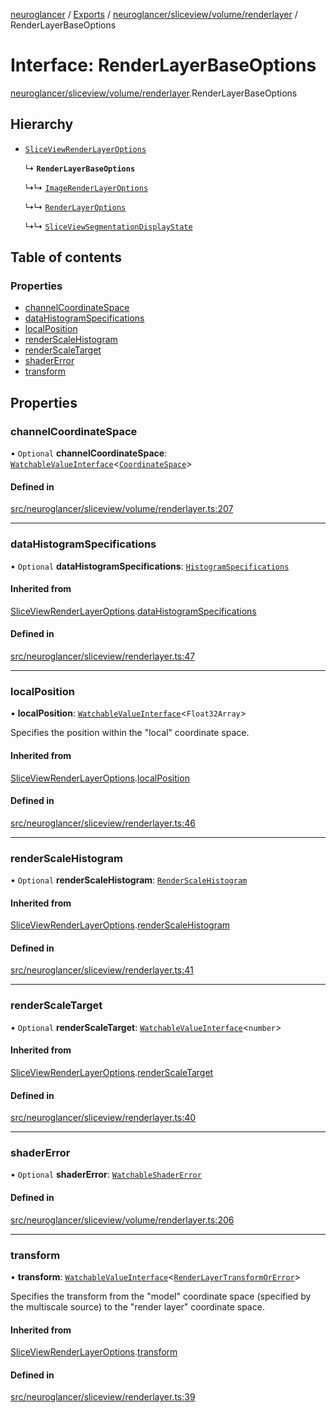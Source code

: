[neuroglancer](../README.md) / [Exports](../modules.md) / [neuroglancer/sliceview/volume/renderlayer](../modules/neuroglancer_sliceview_volume_renderlayer.md) / RenderLayerBaseOptions

# Interface: RenderLayerBaseOptions

[neuroglancer/sliceview/volume/renderlayer](../modules/neuroglancer_sliceview_volume_renderlayer.md).RenderLayerBaseOptions

## Hierarchy

- [`SliceViewRenderLayerOptions`](neuroglancer_sliceview_renderlayer.SliceViewRenderLayerOptions.md)

  ↳ **`RenderLayerBaseOptions`**

  ↳↳ [`ImageRenderLayerOptions`](neuroglancer_sliceview_volume_image_renderlayer.ImageRenderLayerOptions.md)

  ↳↳ [`RenderLayerOptions`](neuroglancer_sliceview_volume_renderlayer.RenderLayerOptions.md)

  ↳↳ [`SliceViewSegmentationDisplayState`](neuroglancer_sliceview_volume_segmentation_renderlayer.SliceViewSegmentationDisplayState.md)

## Table of contents

### Properties

- [channelCoordinateSpace](neuroglancer_sliceview_volume_renderlayer.RenderLayerBaseOptions.md#channelcoordinatespace)
- [dataHistogramSpecifications](neuroglancer_sliceview_volume_renderlayer.RenderLayerBaseOptions.md#datahistogramspecifications)
- [localPosition](neuroglancer_sliceview_volume_renderlayer.RenderLayerBaseOptions.md#localposition)
- [renderScaleHistogram](neuroglancer_sliceview_volume_renderlayer.RenderLayerBaseOptions.md#renderscalehistogram)
- [renderScaleTarget](neuroglancer_sliceview_volume_renderlayer.RenderLayerBaseOptions.md#renderscaletarget)
- [shaderError](neuroglancer_sliceview_volume_renderlayer.RenderLayerBaseOptions.md#shadererror)
- [transform](neuroglancer_sliceview_volume_renderlayer.RenderLayerBaseOptions.md#transform)

## Properties

### channelCoordinateSpace

• `Optional` **channelCoordinateSpace**: [`WatchableValueInterface`](neuroglancer_trackable_value.WatchableValueInterface.md)<[`CoordinateSpace`](neuroglancer_coordinate_transform.CoordinateSpace.md)\>

#### Defined in

[src/neuroglancer/sliceview/volume/renderlayer.ts:207](https://github.com/ActiveBrainAtlas2/neuroglancer/blob/034b457d/src/neuroglancer/sliceview/volume/renderlayer.ts#L207)

___

### dataHistogramSpecifications

• `Optional` **dataHistogramSpecifications**: [`HistogramSpecifications`](../classes/neuroglancer_webgl_empirical_cdf.HistogramSpecifications.md)

#### Inherited from

[SliceViewRenderLayerOptions](neuroglancer_sliceview_renderlayer.SliceViewRenderLayerOptions.md).[dataHistogramSpecifications](neuroglancer_sliceview_renderlayer.SliceViewRenderLayerOptions.md#datahistogramspecifications)

#### Defined in

[src/neuroglancer/sliceview/renderlayer.ts:47](https://github.com/ActiveBrainAtlas2/neuroglancer/blob/034b457d/src/neuroglancer/sliceview/renderlayer.ts#L47)

___

### localPosition

• **localPosition**: [`WatchableValueInterface`](neuroglancer_trackable_value.WatchableValueInterface.md)<`Float32Array`\>

Specifies the position within the "local" coordinate space.

#### Inherited from

[SliceViewRenderLayerOptions](neuroglancer_sliceview_renderlayer.SliceViewRenderLayerOptions.md).[localPosition](neuroglancer_sliceview_renderlayer.SliceViewRenderLayerOptions.md#localposition)

#### Defined in

[src/neuroglancer/sliceview/renderlayer.ts:46](https://github.com/ActiveBrainAtlas2/neuroglancer/blob/034b457d/src/neuroglancer/sliceview/renderlayer.ts#L46)

___

### renderScaleHistogram

• `Optional` **renderScaleHistogram**: [`RenderScaleHistogram`](../classes/neuroglancer_render_scale_statistics.RenderScaleHistogram.md)

#### Inherited from

[SliceViewRenderLayerOptions](neuroglancer_sliceview_renderlayer.SliceViewRenderLayerOptions.md).[renderScaleHistogram](neuroglancer_sliceview_renderlayer.SliceViewRenderLayerOptions.md#renderscalehistogram)

#### Defined in

[src/neuroglancer/sliceview/renderlayer.ts:41](https://github.com/ActiveBrainAtlas2/neuroglancer/blob/034b457d/src/neuroglancer/sliceview/renderlayer.ts#L41)

___

### renderScaleTarget

• `Optional` **renderScaleTarget**: [`WatchableValueInterface`](neuroglancer_trackable_value.WatchableValueInterface.md)<`number`\>

#### Inherited from

[SliceViewRenderLayerOptions](neuroglancer_sliceview_renderlayer.SliceViewRenderLayerOptions.md).[renderScaleTarget](neuroglancer_sliceview_renderlayer.SliceViewRenderLayerOptions.md#renderscaletarget)

#### Defined in

[src/neuroglancer/sliceview/renderlayer.ts:40](https://github.com/ActiveBrainAtlas2/neuroglancer/blob/034b457d/src/neuroglancer/sliceview/renderlayer.ts#L40)

___

### shaderError

• `Optional` **shaderError**: [`WatchableShaderError`](../modules/neuroglancer_webgl_dynamic_shader.md#watchableshadererror)

#### Defined in

[src/neuroglancer/sliceview/volume/renderlayer.ts:206](https://github.com/ActiveBrainAtlas2/neuroglancer/blob/034b457d/src/neuroglancer/sliceview/volume/renderlayer.ts#L206)

___

### transform

• **transform**: [`WatchableValueInterface`](neuroglancer_trackable_value.WatchableValueInterface.md)<[`RenderLayerTransformOrError`](../modules/neuroglancer_render_coordinate_transform.md#renderlayertransformorerror)\>

Specifies the transform from the "model" coordinate space (specified by the multiscale source)
to the "render layer" coordinate space.

#### Inherited from

[SliceViewRenderLayerOptions](neuroglancer_sliceview_renderlayer.SliceViewRenderLayerOptions.md).[transform](neuroglancer_sliceview_renderlayer.SliceViewRenderLayerOptions.md#transform)

#### Defined in

[src/neuroglancer/sliceview/renderlayer.ts:39](https://github.com/ActiveBrainAtlas2/neuroglancer/blob/034b457d/src/neuroglancer/sliceview/renderlayer.ts#L39)
